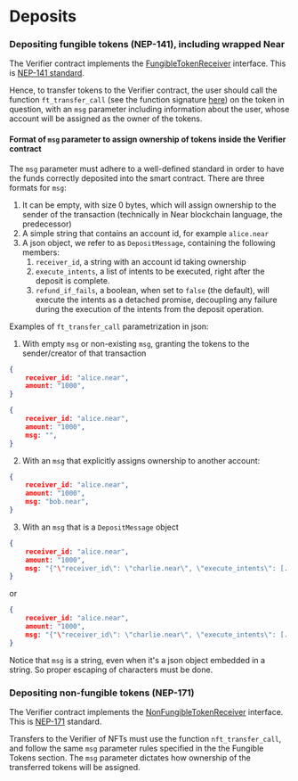 # Deposits

### Depositing fungible tokens (NEP-141), including wrapped Near

The Verifier contract implements the [FungibleTokenReceiver](https://docs.near.org/primitives/ft) interface. This is [NEP-141 standard](https://nomicon.io/Standards/Tokens/FungibleToken/Core).&#x20;

Hence, to transfer tokens to the Verifier contract, the user should call the function `ft_transfer_call` (see the function signature [here](https://github.com/near/near-sdk-rs/blob/611e01ebf6c226f4e1e820a2f50f4a9acf8f1215/examples/fungible-token/ft/src/lib.rs#L103)) on the token in question, with an `msg` parameter including information about the user, whose account will be assigned as the owner of the tokens.

#### Format of `msg` parameter to assign ownership of tokens inside the Verifier contract

The `msg` parameter must adhere to a well-defined standard in order to have the funds correctly deposited into the smart contract. There are three formats for `msg`:

1. It can be empty, with size 0 bytes, which will assign ownership to the sender of the transaction (technically in Near blockchain language, the predecessor)
2. A simple string that contains an account id, for example `alice.near`
3. A json object, we refer to as `DepositMessage`, containing the following members:
   1. `receiver_id`, a string with an account id taking ownership
   2. `execute_intents`, a list of intents to be executed, right after the deposit is complete.
   3. `refund_if_fails`, a boolean, when set to `false` (the default), will execute the intents as a detached promise, decoupling any failure during the execution of the intents from the deposit operation.

Examples of `ft_transfer_call` parametrization in json:

1. With empty `msg` or non-existing `msg`, granting the tokens to the sender/creator of that transaction

```json
{
    receiver_id: "alice.near",
    amount: "1000",
}
```

```json
{
    receiver_id: "alice.near",
    amount: "1000",
    msg: "",
}
```

2. With an `msg`  that explicitly assigns ownership to another account:

```json
{
    receiver_id: "alice.near",
    amount: "1000",
    msg: "bob.near",
}
```

3. With an `msg` that is a `DepositMessage` object

```json
{
    receiver_id: "alice.near",
    amount: "1000",
    msg: "{"\"receiver_id\": \"charlie.near\", \"execute_intents\": [...], \"refund_if_fails\": false}\"",
}
```

or

```json
{
    receiver_id: "alice.near",
    amount: "1000",
    msg: "{"\"receiver_id\": \"charlie.near\", \"execute_intents\": [...]\"",
}
```

Notice that `msg` is a string, even when it's a json object embedded in a string. So proper escaping of characters must be done.

### Depositing non-fungible tokens (NEP-171)

The Verifier contract implements the [NonFungibleTokenReceiver](https://docs.near.org/primitives/nft) interface. This is [NEP-171](https://nomicon.io/Standards/Tokens/NonFungibleToken/Core) standard.

Transfers to the Verifier of NFTs must use the function `nft_transfer_call`, and follow the same `msg` parameter rules specified in the the Fungible Tokens section. The `msg` parameter dictates how ownership of the transferred tokens will be assigned.
